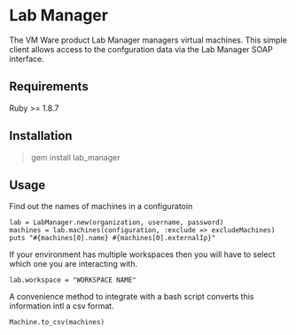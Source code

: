 Lab Manager
===========
The VM Ware product Lab Manager managers virtual machines. This simple
client allows access to the confguration data via the Lab Manager SOAP
interface.

Requirements
------------
Ruby >= 1.8.7

Installation
------------
>  gem install lab_manager

Usage
-----
Find out the names of machines in a configuratoin

```
lab = LabManager.new(organization, username, password)
machines = lab.machines(configuration, :exclude => excludeMachines)
puts "#{machines[0].name} #{machines[0].externalIp}"
```

If your environment has multiple workspaces then you will have to select
which one you are interacting with.

```
lab.workspace = "WORKSPACE NAME"
```

A convenience method to integrate with a bash script converts this information
intl a csv format.

```
Machine.to_csv(machines)
```

